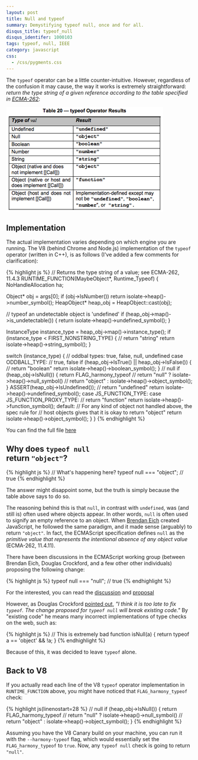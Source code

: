 ```yaml
---
layout: post
title: Null and typeof
summary: Demystifying typeof null, once and for all.
disqus_title: typeof_null
disqus_identifer: 1000103
tags: typeof, null, IEEE
category: javascript
css:
  - /css/pygments.css
---
```


The <code>typeof</code> operator can be a little counter-intuitive.  However, regardless of the confusion it may cause, the way it works is extremely straightforward: *return the type string of a given reference according to the table specified in [ECMA-262](http://www.ecma-international.org/publications/files/ECMA-ST-ARCH/ECMA-262%205th%20edition%20December%202009.pdf)*:

<img class="es-table" src="/images/posts/typeof_table.png" />

## Implementation

The actual implementation varies depending on which engine you are running.  The V8 (behind Chrome and Node.js) implementation of the <code>typeof</code> operator (written in C++), is as follows (I've added a few comments for clarification):

{% highlight js %}
// Returns the type string of a value; see ECMA-262, 11.4.3
RUNTIME_FUNCTION(MaybeObject*, Runtime_Typeof) {
  NoHandleAllocation ha;

  Object* obj = args[0];
  if (obj->IsNumber()) return isolate->heap()->number_symbol();
  HeapObject* heap_obj = HeapObject::cast(obj);

  // typeof an undetectable object is 'undefined'
  if (heap_obj->map()->is_undetectable()) {
    return isolate->heap()->undefined_symbol();
  }

  InstanceType instance_type = heap_obj->map()->instance_type();
  if (instance_type < FIRST_NONSTRING_TYPE) {
    // return "string"
    return isolate->heap()->string_symbol();
  }

  switch (instance_type) {
    // oddbal types: true, false, null, undefined
    case ODDBALL_TYPE:
      // true, false
      if (heap_obj->IsTrue() || heap_obj->IsFalse()) {
        // return "boolean"
        return isolate->heap()->boolean_symbol();
      }
      // null
      if (heap_obj->IsNull()) {
        return FLAG_harmony_typeof
            // return "null"
            ? isolate->heap()->null_symbol()
            // return "object"
            : isolate->heap()->object_symbol();
      }
      ASSERT(heap_obj->IsUndefined());
      // return "undefined"
      return isolate->heap()->undefined_symbol();
    case JS_FUNCTION_TYPE:
    case JS_FUNCTION_PROXY_TYPE:
      // return "function"
      return isolate->heap()->function_symbol();
    default:
      // For any kind of object not handled above, the spec rule for
      // host objects gives that it is okay to return "object"
      return isolate->heap()->object_symbol();
  }
}
{% endhighlight %}

<aside>
  You can find the full file <a href="http://code.google.com/searchframe#W9JxUuHYyMg/trunk/src/runtime.cc&q=typeof%20null%20package:v8%5C.googlecode%5C.com" target="_blank">here</a>
</aside>

## Why does <code>typeof null </code> return <code>"object"</code>?

{% highlight js %}
// What's happening here?
typeof null === "object"; // true
{% endhighlight %}

The answer might disappoint some, but the truth is simply because the table above says to do so.

The reasoning behind this is that <code>null</code>, in contrast with <code>undefined</code>, was (and still is) often used where objects appear.  In other words, <code>null</code> is often used to signify an empty reference to an object. When [Brendan Eich](http://en.wikipedia.org/wiki/Brendan_Eich) created JavaScript, he followed the same paradigm, and it made sense (arguably) to return <code>"object"</code>.  In fact, the ECMAScript specification defines <code>null</code> as the *primitive value that represents the intentional absence of any object value* (ECMA-262, 11.4.11).

There have been discussions in the ECMAScript working group (between Brendan Eich, Douglas Crockford, and a few other other individuals) proposing the following change:

{% highlight js %}
typeof null === "null"; // true
{% endhighlight %}

<aside>
  For the interested, you can read the <a href="http://wiki.ecmascript.org/doku.php?id=discussion:typeof" target="_blank">discussion</a> and <a href="http://wiki.ecmascript.org/doku.php?id=proposals:typeof" target="_blank">proposal</a>
</aside>

However, as Douglas Crockford [pointed out](http://wiki.ecmascript.org/doku.php?id=proposals:typeof), *"I think it is too late to fix <code>typeof</code>. The change proposed for <code>typeof null</code> will break existing code."*  By "existing code" he means many incorrect implementations of type checks on the web, such as:

{% highlight js %}
// This is extremely bad
function isNull(a) {
  return typeof a == 'object' && !a;
}
{% endhighlight %}

Because of this, it was decided to leave <code>typeof</code> alone.

## Back to V8

If you actually read each line of the V8 <code>typeof</code> operator implementation in <code>RUNTIME_FUNCTION</code> above, you might have noticed that <code>FLAG_harmony_typeof</code> check:

{% highlight js(linenostart=28 %}
// null
if (heap_obj->IsNull()) {
  return FLAG_harmony_typeof
      // return "null"
      ? isolate->heap()->null_symbol()
      // return "object"
      : isolate->heap()->object_symbol();
}
{% endhighlight %}

Assuming you have the V8 Canary build on your machine, you can run it with the <code>--harmony-typeof</code> flag, which would essentially set the <code>FLAG_harmony_typeof</code> to <code>true</code>.  Now, any <code>typeof null</code> check is going to return <code>"null"</code>.